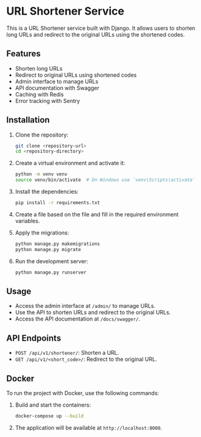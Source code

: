 # URL Shortener Service

This is a URL Shortener service built with Django. It allows users to shorten long URLs and redirect to the original URLs using the shortened codes.

## Features

- Shorten long URLs
- Redirect to original URLs using shortened codes
- Admin interface to manage URLs
- API documentation with Swagger
- Caching with Redis
- Error tracking with Sentry

## Installation

1. Clone the repository:

   ```sh
   git clone <repository-url>
   cd <repository-directory>
   ```

2. Create a virtual environment and activate it:

   ```sh
   python -m venv venv
   source venv/bin/activate  # On Windows use `venv\Scripts\activate`
   ```

3. Install the dependencies:

   ```sh
   pip install -r requirements.txt
   ```

4. Create a file based on the file and fill in the required environment variables.

5. Apply the migrations:

   ```sh
   python manage.py makemigrations
   python manage.py migrate
   ```

6. Run the development server:
   ```sh
   python manage.py runserver
   ```

## Usage

- Access the admin interface at `/admin/` to manage URLs.
- Use the API to shorten URLs and redirect to the original URLs.
- Access the API documentation at `/docs/swagger/`.

## API Endpoints

- `POST /api/v1/shortener/`: Shorten a URL.
- `GET /api/v1/<short_code>/`: Redirect to the original URL.

## Docker

To run the project with Docker, use the following commands:

1. Build and start the containers:

   ```sh
   docker-compose up --build
   ```

2. The application will be available at `http://localhost:8000`.
